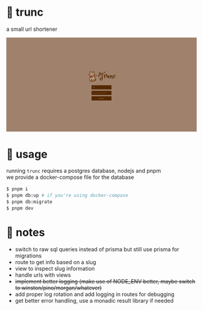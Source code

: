 # 🔗 trunc

a small url shortener

![screenshot](.github/assets/website.png)

# 🚀 usage

running `trunc` requires a postgres database, nodejs and pnpm  
we provide a docker-compose file for the database

```bash
$ pnpm i
$ pnpm db:up # if you're using docker-compose
$ pnpm db:migrate
$ pnpm dev
```

# 📝 notes

- switch to raw sql queries instead of prisma but still use prisma for migrations
- route to get info based on a slug
- view to inspect slug information
- handle urls with views
- ~~implement better logging (make use of NODE_ENV better, maybe switch to winston/pino/morgan/whatever)~~
- add proper log rotation and add logging in routes for debugging
- get better error handling, use a monadic result library if needed
